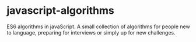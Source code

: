# javascript-algorithms
ES6 algorithms in javaScript. A small collection of algorithms for people new to language, preparing for interviews or simply up for new challenges. 
